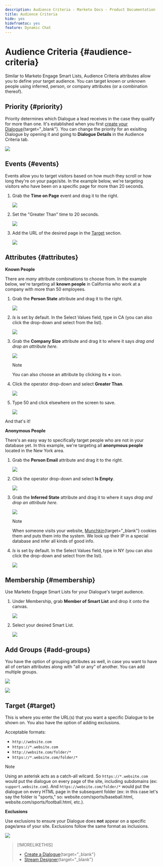 ```yaml
---
description: Audience Criteria - Marketo Docs - Product Documentation
title: Audience Criteria
hide: yes
hidefromtoc: yes
feature: Dynamic Chat
---
```

# Audience Criteria {#audience-criteria}

Similar to Marketo Engage Smart Lists, Audience Criteria attributes allow you to define your target audience. You can target known or unknown people using inferred, person, or company attributes (or a combination thereof).

## Priority {#priority}

Priority determines which Dialogue a lead receives in the case they qualify for more than one. It's established when you first [create your Dialogue](/help/marketo/product-docs/demand-generation/dynamic-chat-two/automated-chat/create-a-dialogue.md){target="_blank"}. You can change the priority for an exisiting Dialogue by opening it and going to **Dialogue Details** in the Audience Criteria tab.

   ![](assets/audience-criteria-1.png)

## Events {#events}

Events allow you to target visitors based on how much they scroll or how long they're on your page/site. In the example below, we're targeting visitors who have been on a specific page for more than 20 seconds.

1. Grab the **Time on Page** event and drag it to the right.

   ![](assets/audience-criteria-3.png)

1. Set the "Greater Than" time to 20 seconds.

   ![](assets/audience-criteria-4.png)

1. Add the URL of the desired page in the [Target](#target) section.

   ![](assets/audience-criteria-5.png)

## Attributes {#attributes}

**Known People**

There are _many_ attribute combinations to choose from. In the example below, we're targeting all **known people** in California who work at a company with more than 50 employees.

1. Grab the **Person State** attribute and drag it to the right.

   ![](assets/audience-criteria-7.png)

1. _Is_ is set by default. In the Select Values field, type in CA (you can also click the drop-down and select from the list).

   ![](assets/audience-criteria-8.png)

1. Grab the **Company Size** attribute and drag it to where it says _drag and drop an attribute here_.

   ![](assets/audience-criteria-9.png)

   >[!NOTE]
   >
   >You can also choose an attribute by clicking its **+** icon.

1. Click the operator drop-down and select **Greater Than**.

   ![](assets/audience-criteria-10.png)

1. Type 50 and click elsewhere on the screen to save.

   ![](assets/audience-criteria-11.png)

And that's it!

**Anonymous People**

There's an easy way to specifically target people who are not in your database yet. In this example, we're targeting all **anonymous people** located in the New York area.

1. Grab the **Person Email** attribute and drag it to the right.

   ![](assets/audience-criteria-12.png)

1. Click the operator drop-down and select **Is Empty**.

   ![](assets/audience-criteria-13.png)

1. Grab the **Inferred State** attribute and drag it to where it says _drag and drop an attribute here_.

   ![](assets/audience-criteria-14.png)

   >[!NOTE]
   >
   >When someone visits your website, [Munchkin](/help/marketo/product-docs/administration/additional-integrations/add-munchkin-tracking-code-to-your-website.md){target="_blank"} cookies them and puts them into the system. We look up their IP in a special database and infer all kinds of good info.

1. _Is_ is set by default. In the Select Values field, type in NY (you can also click the drop-down and select from the list).

   ![](assets/audience-criteria-15.png)

## Membership {#membership}

Use Marketo Engage Smart Lists for your Dialogue's target audience.

1. Under Membership, grab **Member of Smart List** and drop it onto the canvas.

   ![](assets/audience-criteria-15a.png)

1. Select your desired Smart List.

   ![](assets/audience-criteria-15b.png)

## Add Groups {#add-groups}

You have the option of grouping attributes as well, in case you want to have all of certain attributes along with "all or any" of another. You can add multiple groups.

   ![](assets/audience-criteria-16.png)

   ![](assets/audience-criteria-17.png)

## Target {#target}

This is where you enter the URL(s) that you want a specific Dialogue to be shown on. You also have the option of adding exclusions.

Acceptable formats:

* `http://website.com`
* `https://*.website.com`
* `http://website.com/folder/*`
* `https://*.website.com/folder/*`

>[!NOTE]
>
>Using an asterisk acts as a catch-all wilcard. So `https://*.website.com` would put the dialogue on every page of the site, including subdomains (ex: `support.website.com`). And `https://website.com/folder/*` would put the dialogue on every HTML page in the subsequent folder (ex: in this case let's say the folder is "sports," so: website.com/sports/baseball.html, website.com/sports/football.html, etc.).

**Exclusions**

Use exclusions to ensure your Dialogue does **not** appear on a specific page/area of your site. Exclusions follow the same format as inclusions.

   ![](assets/audience-criteria-18.png)

>[!MORELIKETHIS]
>
>* [Create a Dialogue](/help/marketo/product-docs/demand-generation/dynamic-chat-two/automated-chat/create-a-dialogue.md){target="_blank"}
>* [Stream Designer](/help/marketo/product-docs/demand-generation/dynamic-chat-two/automated-chat/stream-designer.md){target="_blank"}
